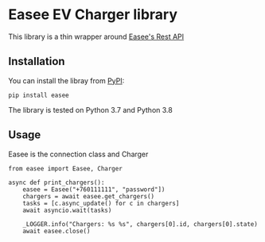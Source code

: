 # Easee EV Charger library

This library is a thin wrapper around [Easee's Rest API](https://api.easee.cloud/index.html)

## Installation

You can install the libray from [PyPI](https://pypi.org/project/easee/):

    pip install easee

The library is tested on Python 3.7 and Python 3.8

## Usage

Easee is the connection class and Charger

```
from easee import Easee, Charger

async def print_chargers():
    easee = Easee("+760111111", "password"])
    chargers = await easee.get_chargers()
    tasks = [c.async_update() for c in chargers]
    await asyncio.wait(tasks)

    _LOGGER.info("Chargers: %s %s", chargers[0].id, chargers[0].state)
    await easee.close()

```
